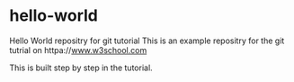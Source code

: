 # hello-world
Hello World repositry for git tutorial
This is an example repositry for the git tutrial on httpa://www.w3school.com

This is built step by step in the tutorial.
